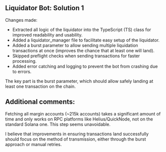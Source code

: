 ## Liquidator Bot: Solution 1

Changes made:
- Extracted all logic of the liquidator into the TypeScript (TS) class for improved readability and usability.
- Added a liquidator_manager file to facilitate easy setup of the liquidator.
- Added a burst parameter to allow sending multiple liquidation transactions at once (improves the chance that at least one will land).
- Skipped preflight checks when sending transactions for faster processing.
- Added error catching and logging to prevent the bot from crashing due to errors.

The key part is the burst parameter, which should allow safely landing at least one transaction on the chain.

## Additional comments:

Fetching all margin accounts (~215k accounts) takes a significant amount of time and only works on RPC platforms like Helius/QuickNode, 
not on the standard Solana one. This step seems unavoidable. 

I believe that improvements in ensuring transactions land successfully should focus on the method of transmission, either through the burst approach or manual retries.
